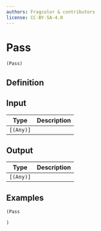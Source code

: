 ```yaml
---
authors: Fragcolor & contributors
license: CC-BY-SA-4.0
---
```



# Pass

```clojure
(Pass)
```


## Definition




## Input

| Type | Description |
|------|-------------|
| `[(Any)]` |  |


## Output

| Type | Description |
|------|-------------|
| `[(Any)]` |  |


## Examples

```clojure
(Pass

)
```
